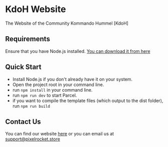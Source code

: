 # KdoH Website
The Website of the Community Kommando Hummel [KdoH]

## Requirements
Ensure that you have Node.js installed. [You can download it from here](https://nodejs.org/en/download/)


## Quick Start
- Install Node.js if you don't already have it on your system.
- Open the project root in your command line.
- run `npm install` in your command line.
- run `npm run dev` to start Parcel.
- if you want to compile the template files (which output to the dist folder), run `npm run build`


## Contact Us
You can find our website [here](https://www.pixelrocket.store) or you can email us at support@pixelrocket.store
